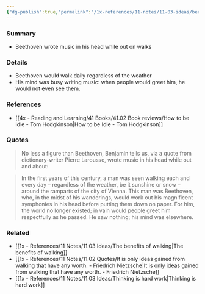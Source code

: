 ```yaml
---
{"dg-publish":true,"permalink":"/1x-references/11-notes/11-03-ideas/beethoven-wrote-music-in-his-head-while-out-on-walks/","title":"Beethoven wrote music in his head while out on walks","created":"2025-06-21T09:24:49.661+03:00","updated":"2025-06-21T10:06:26.787+03:00"}
---
```



### Summary
- Beethoven wrote music in his head while out on walks

### Details
- Beethoven would walk daily regardless of the weather
- His mind was busy writing music: when people would greet him, he would not even see them.

### References
- [[4x - Reading and Learning/41 Books/41.02 Book reviews/How to be Idle - Tom Hodgkinson\|How to be Idle - Tom Hodgkinson]]

### Quotes
> No less a figure than Beethoven, Benjamin tells us, via a quote from dictionary-writer Pierre Larousse, wrote music in his head while out and about:

> In the first years of this century, a man was seen walking each and every day – regardless of the weather, be it sunshine or snow – around the ramparts of the city of Vienna. This man was Beethoven, who, in the midst of his wanderings, would work out his magnificent symphonies in his head before putting them down on paper. For him, the world no longer existed; in vain would people greet him respectfully as he passed. He saw nothing; his mind was elsewhere.

### Related
- [[1x - References/11 Notes/11.03 Ideas/The benefits of walking\|The benefits of walking]]
- [[1x - References/11 Notes/11.02 Quotes/It is only ideas gained from walking that have any worth. - Friedrich Nietzsche\|It is only ideas gained from walking that have any worth. - Friedrich Nietzsche]]
- [[1x - References/11 Notes/11.03 Ideas/Thinking is hard work\|Thinking is hard work]]